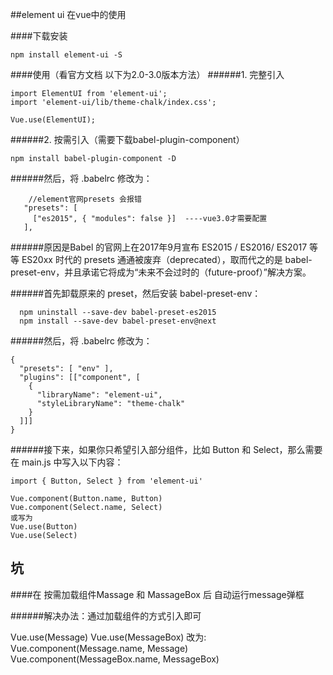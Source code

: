 ##element ui 在vue中的使用

####下载安装

    npm install element-ui -S

####使用（看官方文档 以下为2.0-3.0版本方法）
######1. 完整引入

    import ElementUI from 'element-ui';
    import 'element-ui/lib/theme-chalk/index.css';

    Vue.use(ElementUI);

######2. 按需引入（需要下载babel-plugin-component）

    npm install babel-plugin-component -D

######然后，将 .babelrc 修改为：



        //element官网presets 会报错
       "presets": [
         ["es2015", { "modules": false }]  ----vue3.0才需要配置
       ],

######原因是Babel 的官网上在2017年9月宣布 ES2015 / ES2016/ ES2017 等等 ES20xx 时代的 presets 通通被废弃（deprecated），取而代之的是 babel-preset-env，并且承诺它将成为“未来不会过时的（future-proof）”解决方案。

######首先卸载原来的 preset，然后安装 babel-preset-env：

      npm uninstall --save-dev babel-preset-es2015
      npm install --save-dev babel-preset-env@next

######然后，将 .babelrc 修改为：

    {
      "presets": [ "env" ],
      "plugins": [["component", [
        {
          "libraryName": "element-ui",
          "styleLibraryName": "theme-chalk"
        }
      ]]]
    }

######接下来，如果你只希望引入部分组件，比如 Button 和 Select，那么需要在 main.js 中写入以下内容：

    import { Button, Select } from 'element-ui'

    Vue.component(Button.name, Button)
    Vue.component(Select.name, Select)
    或写为
    Vue.use(Button)
    Vue.use(Select)



## 坑

####在 按需加载组件Massage 和 MassageBox 后 自动运行message弹框

######解决办法：通过加载组件的方式引入即可

  Vue.use(Message)
  Vue.use(MessageBox)
  改为:
  Vue.component(Message.name, Message)
  Vue.component(MessageBox.name, MessageBox)
